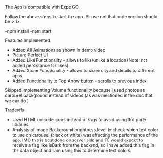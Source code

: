 The App is compatible with Expo GO. 

Follow the above steps to start the app. Please not that node version should be > 18.
  
  -npm install
  -npm start

Features Implemented
 - Added All Animations as shown in demo video
 - Picture Perfect UI
 - Added Like Functionality  - allows to like/unlike a location (Note: not added persistance for likes)
 - Added Share Functionality  - allows to share city and details to different apps
 - Added Functionality to Top Arrow button - scrolls to previous index

Skipped implementing Volume functionality because i used photos as carousel background instead of videos (as was mentioned in the doc that we can do )

Tradeoffs

 - Used HTML unicode icons instead of svgs to avoid using 3rd party libraries
 - Analysis of Image Background brightness level to check which text color to use on carousel (black or white) was affecting the performance of the app. IMO this is best done on server side and FE would expect to
receive a flag like isDark from the backend, so i have added this flag in the data object and i am using this to determine text colors.

